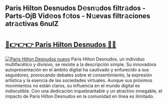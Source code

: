 ## Paris Hilton Desnudos D𝚎sn𝚞dos filtr𝚊dos - Parts-OjB Vid𝚎os f𝚘tos - N𝚞evas filtr𝚊ciones atr𝚊ctivas 6nuIZ

# <h2><a href="http://mb7au8.tromn.icu/?c=Paris+Hilton+Desnudos">🔗👉👉👉 Paris Hilton Desnudos 🔗🔗</a></h2>

[![Paris Hilton Desnudos nuevo](https://i.imgur.com/pEAQMta.gif)](http://mb7au8.tromn.icu/?c=Paris+Hilton+Desnudos)
Paris Hilton Desnudos, un individuo multifacético y divisivo, se resiste a la descripción simple. Su innovadora autopresentación en el ámbito digital ha cautivado y enfurecido a sus seguidores, provocando debates sobre el consentimiento, la expresión artística y la esencia de las sociedades virtuales. Aunque sus próximos movimientos no están claros, su influencia en el mundo digital es indiscutible. Con una dedicación inquebrantable y un atractivo innegable, el impacto de Paris Hilton Desnudos en la comunidad en línea es ilimitado.

